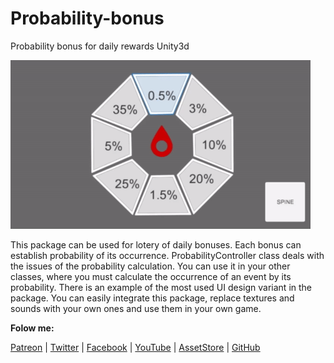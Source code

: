 # Probability-bonus
Probability bonus for daily rewards Unity3d 

[![Probability-bonus ](/ReadmeSource/preview1.gif)](https://www.youtube.com/watch?v=ORYfFT9ceaM)


This package can be used for lotery of daily bonuses. Each bonus can establish probability of its occurrence. ProbabilityController class deals with the issues of the probability calculation. You can use it in your other classes, where you must calculate the occurrence of an event by its probability. There is an example of the most used UI design variant in the package. You can easily integrate this package, replace textures and sounds with your own ones and use them in your own game.

**Folow me:** 

[Patreon](https://www.patreon.com/suncube)  | [Twitter](https://twitter.com/suncubestudio) | [Facebook](https://www.facebook.com/suncubestudio/) | [YouTube](https://www.youtube.com/channel/UC4O9GHjx0ovyVYJgMg4aFMA?view_as=subscriber) | [AssetStore](https://assetstore.unity.com/publishers/14506) | [GitHub](https://github.com/suncube)

